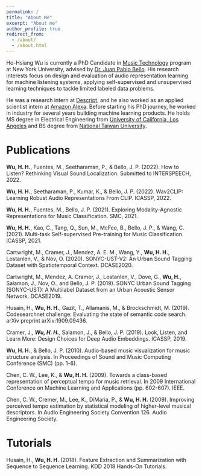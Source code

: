 ```yaml
---
permalink: /
title: "About Me"
excerpt: "About me"
author_profile: true
redirect_from: 
  - /about/
  - /about.html
---
```


Ho-Hsiang Wu is currently a PhD Candidate in [Music Technology](https://steinhardt.nyu.edu/programs/music-technology) program at New York University, advised by [Dr. Juan Pablo Bello](https://wp.nyu.edu/jpbello/). His research interests focus on design and evaluation of audio representation learning for machine listening systems, applying self-supervised and unsupervised learning techniques to tackle limited labeled data problems.

He was a research intern at [Descript](https://www.descript.com/), and he also worked as an applied scientist intern at [Amazon Alexa](https://developer.amazon.com/en-US/alexa). Before starting his PhD journey, he worked in industry for several years building machine learning products. He holds MS degree in Electrical Engineering from [University of California, Los Angeles](https://www.ucla.edu/) and BS degree from [National Taiwan University](https://www.ntu.edu.tw/english/).

# Publications
**Wu, H. H.**, Fuentes, M., Seetharaman, P., & Bello, J. P. (2022). How to Listen? Rethinking Visual Sound Localization. Submitted to INTERSPEECH, 2022.
<a href="https://arxiv.org/pdf/2204.05156.pdf" target="_blank"><i class="fas fa-file-pdf"></i></a> <a href="https://github.com/hohsiangwu/rethinking-visual-sound-localization" target="_blank"><i class="fab fa-github"></i></a>

**Wu, H. H.**, Seetharaman, P., Kumar, K., & Bello, J. P. (2022). Wav2CLIP: Learning Robust Audio Representations From CLIP. ICASSP, 2022.
<a href="https://arxiv.org/pdf/2110.11499.pdf" target="_blank"><i class="fas fa-file-pdf"></i></a> <a href="https://github.com/descriptinc/lyrebird-wav2clip" target="_blank"><i class="fab fa-github"></i></a>

**Wu, H. H.**, Fuentes, M., Bello, J. P. (2021). Exploring Modality-Agnostic Representations for Music Classification. SMC, 2021.
<a href="https://arxiv.org/pdf/2106.01149.pdf" target="_blank"><i class="fas fa-file-pdf"></i></a> <a href="https://github.com/hohsiangwu/crossmodal" target="_blank"><i class="fab fa-github"></i></a>

**Wu, H. H.**, Kao, C., Tang, Q., Sun, M., McFee, B., Bello, J. P., & Wang, C. (2021). Multi-task Self-supervised Pre-training for Music Classification. ICASSP, 2021.
<a href="https://arxiv.org/pdf/2102.03229.pdf" target="_blank"><i class="fas fa-file-pdf"></i></a>

Cartwright, M., Cramer, J., Mendez, A. E. M., Wang, Y., **Wu, H. H.**, Lostanlen, V., & Nov, O. (2020). SONYC-UST-V2: An Urban Sound Tagging Dataset with Spatiotemporal Context. DCASE2020.
<a href="https://arxiv.org/pdf/2009.05188.pdf" target="_blank"><i class="fas fa-file-pdf"></i></a>

Cartwright, M., Mendez, A. Cramer, J., Lostanlen, V., Dove, G., **Wu, H.**,  Salamon, J., Nov, O., and Bello, J. P. (2019). SONYC Urban Sound Tagging (SONYC-UST): A Multilabel Dataset from an Urban Acoustic Sensor Network. DCASE2019.
<a href="https://archive.nyu.edu/bitstream/2451/60776/1/DCASE2019Workshop_Cartwright_4.pdf" target="_blank"><i class="fas fa-file-pdf"></i></a>

Husain, H., **Wu, H. H.**, Gazit, T., Allamanis, M., & Brockschmidt, M. (2019). Codesearchnet challenge: Evaluating the state of semantic code search. arXiv preprint arXiv:1909.09436.
<a href="https://arxiv.org/pdf/1909.09436.pdf" target="_blank"><i class="fas fa-file-pdf"></i></a> <a href="https://github.com/github/CodeSearchNet" target="_blank"><i class="fab fa-github"></i></a>

Cramer, J.<sup>*</sup>, **Wu, H. H.**<sup>*</sup>, Salamon, J., & Bello, J. P. (2019). Look, Listen, and Learn More: Design Choices for Deep Audio Embeddings. ICASSP, 2019.
<a href="https://www.justinsalamon.com/uploads/4/3/9/4/4394963/cramer_looklistenlearnmore_icassp_2019.pdf" target="_blank"><i class="fas fa-file-pdf"></i></a> <a href="https://github.com/marl/openl3" target="_blank"><i class="fab fa-github"></i></a>

**Wu, H. H.**, & Bello, J. P. (2010). Audio-based music visualization for music structure analysis. In Proceedings of Sound and Music Computing Conference (SMC) (pp. 1-6).
<a href="https://core.ac.uk/download/pdf/144846461.pdf" target="_blank"><i class="fas fa-file-pdf"></i></a>

Chen, C. W., Lee, K., & **Wu, H. H.** (2009). Towards a class-based representation of perceptual tempo for music retrieval. In 2009 International Conference on Machine Learning and Applications (pp. 602-607). IEEE.
<a href="http://www.cwlabs.com/publications/ICMLA09-ChenEtAl-ClassBasedPerceptualTempo.pdf" target="_blank"><i class="fas fa-file-pdf"></i></a>

Chen, C. W., Cremer, M., Lee, K., DiMaria, P., & **Wu, H. H.** (2009). Improving perceived tempo estimation by statistical modeling of higher-level musical descriptors. In Audio Engineering Society Convention 126. Audio Engineering Society.
<a href="http://cwlabs.com/publications/AES126-ChenEtAl-ImprovingPerceivedTempoEstimation.pdf" target="_blank"><i class="fas fa-file-pdf"></i></a>

# Tutorials
Husain, H., **Wu, H. H.** (2018). Feature Extraction and Summarization with Sequence to Sequence Learning. KDD 2018 Hands-On Tutorials.
<a href="https://www.kdd.org/kdd2018/hands-on-tutorials/view/feature-extraction-and-summarization-with-sequence-to-sequence-learning" target="_blank"><i class="fas fa-link"></i></a> <a href="https://github.com/hohsiangwu/kdd-2018-hands-on-tutorials" target="_blank"><i class="fab fa-github"></i></a>
